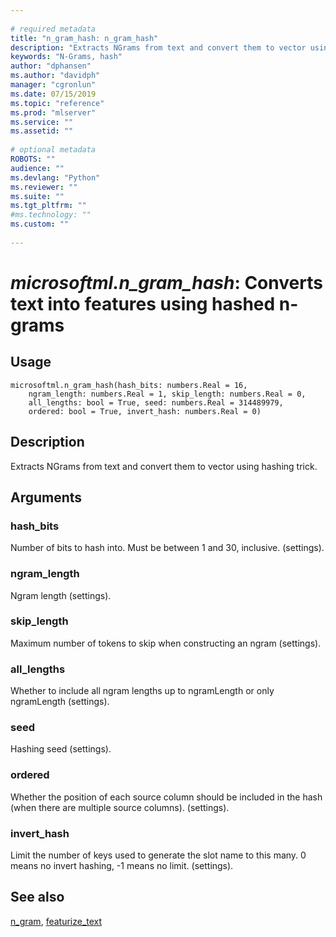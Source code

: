 ```yaml
--- 
 
# required metadata 
title: "n_gram_hash: n_gram_hash" 
description: "Extracts NGrams from text and convert them to vector using hashing trick." 
keywords: "N-Grams, hash" 
author: "dphansen"
ms.author: "davidph" 
manager: "cgronlun" 
ms.date: 07/15/2019
ms.topic: "reference" 
ms.prod: "mlserver" 
ms.service: "" 
ms.assetid: "" 
 
# optional metadata 
ROBOTS: "" 
audience: "" 
ms.devlang: "Python" 
ms.reviewer: "" 
ms.suite: "" 
ms.tgt_pltfrm: "" 
#ms.technology: "" 
ms.custom: "" 
 
---
```


# *microsoftml.n_gram_hash*: Converts text into features using hashed n-grams





## Usage



```
microsoftml.n_gram_hash(hash_bits: numbers.Real = 16,
    ngram_length: numbers.Real = 1, skip_length: numbers.Real = 0,
    all_lengths: bool = True, seed: numbers.Real = 314489979,
    ordered: bool = True, invert_hash: numbers.Real = 0)
```





## Description

Extracts NGrams from text and convert them to vector using hashing trick.


## Arguments


### hash_bits

Number of bits to hash into. Must be between 1 and 30, inclusive. (settings).


### ngram_length

Ngram length (settings).


### skip_length

Maximum number of tokens to skip when constructing an ngram (settings).


### all_lengths

Whether to include all ngram lengths up to ngramLength or only ngramLength (settings).


### seed

Hashing seed (settings).


### ordered

Whether the position of each source column should be included in the hash (when there are multiple source columns). (settings).


### invert_hash

Limit the number of keys used to generate the slot name to this many. 0 means no invert hashing, -1 means no limit. (settings).


## See also

[n_gram](n-gram.md),
[featurize_text](featurize-text.md)
